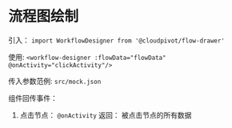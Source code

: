 # 流程图绘制

引入：
`import WorkflowDesigner from '@cloudpivot/flow-drawer'`

使用:
`<workflow-designer :flowData="flowData" @onActivity="clickActivity"/>`

传入参数范例:
`src/mock.json`

组件回传事件：
1. 点击节点： `@onActivity`
  返回： 被点击节点的所有数据

